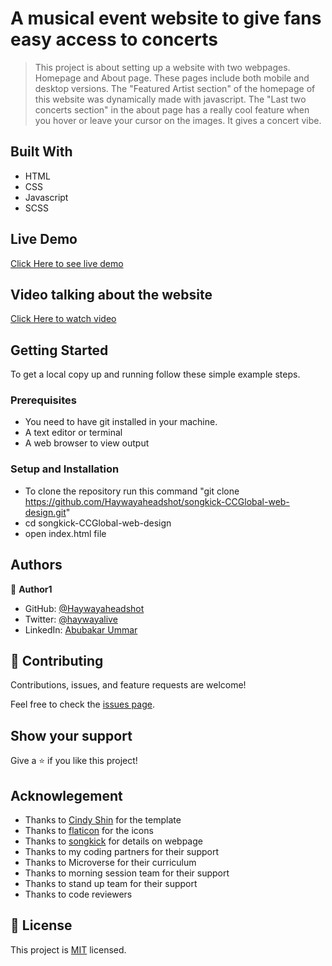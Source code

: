 # A musical event website to give fans easy access to concerts

> This project is about setting up a website with two webpages. Homepage and About page.
> These pages include both mobile and desktop versions.
> The "Featured Artist section" of the homepage of this website was dynamically made with javascript.
> The "Last two concerts section" in the about page has a really cool feature when you hover or leave your cursor on the images. It gives a concert vibe. 


## Built With

- HTML 
- CSS
- Javascript
- SCSS

## Live Demo

[Click Here to see live demo](https://haywayaheadshot.github.io/songkick-CCGlobal-web-design/)

## Video talking about the website

[Click Here to watch video](https://www.loom.com/share/ad4fc43d1852448580ae3fd114013ad4)

## Getting Started


To get a local copy up and running follow these simple example steps.

### Prerequisites
- You need to have git installed in your machine.
- A text editor or terminal
- A web browser to view output


### Setup and Installation
- To clone the repository run this command "git clone https://github.com/Haywayaheadshot/songkick-CCGlobal-web-design.git"
- cd songkick-CCGlobal-web-design
- open index.html file 


## Authors

👤 **Author1**

- GitHub: [@Haywayaheadshot](https://github.com/Haywayaheadshot)
- Twitter: [@haywayalive](https://twitter.com/haywayalive)
- LinkedIn: [Abubakar Ummar](https://linkedin.com/in/abubakar-ummar-4b6643245)


## 🤝 Contributing

Contributions, issues, and feature requests are welcome!

Feel free to check the [issues page](../../issues/).

## Show your support

Give a ⭐️ if you like this project!

## Acknowlegement
- Thanks to [Cindy Shin](https://www.behance.net/adagio07) for the template
- Thanks to [flaticon](https://www.flaticon.com/) for the icons
- Thanks to [songkick](https://www.songkick.com/) for details on webpage
- Thanks to my coding partners for their support
- Thanks to Microverse for their curriculum
- Thanks to morning session team for their support
- Thanks to stand up team for their support
- Thanks to code reviewers

## 📝 License

This project is [MIT](./LICENSE) licensed.

